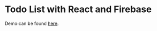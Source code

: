 # Todo List with React and Firebase
Demo can be found [here](https://github.com/elixir7/react-firebase-todo).
